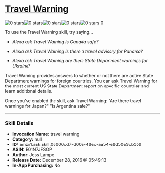 # [Travel Warning](http://alexa.amazon.com/#skills/amzn1.ask.skill.08606cd7-d00e-48ec-aa54-e8d50e9cb359)
![0 stars](../../images/ic_star_border_black_18dp_1x.png)![0 stars](../../images/ic_star_border_black_18dp_1x.png)![0 stars](../../images/ic_star_border_black_18dp_1x.png)![0 stars](../../images/ic_star_border_black_18dp_1x.png)![0 stars](../../images/ic_star_border_black_18dp_1x.png) 0

To use the Travel Warning skill, try saying...

* *Alexa ask Travel Warning is Canada safe?*

* *Alexa ask Travel Warning is there a travel advisory for Panama?*

* *Alexa ask Travel Warning are there State Department warnings for Ukraine?*

Travel Warning provides answers to whether or not there are active State Department warnings for foreign countries. You can ask Travel Warning for the most current US State Department report on specific countries and learn additional details.

Once you've enabled the skill, ask Travel Warning:
"Are there travel warnings for Japan?"
"Is Argentina safe?"

***

### Skill Details

* **Invocation Name:** travel warning
* **Category:** null
* **ID:** amzn1.ask.skill.08606cd7-d00e-48ec-aa54-e8d50e9cb359
* **ASIN:** B01N7JFSOP
* **Author:** Jess Lampe
* **Release Date:** December 28, 2016 @ 05:49:13
* **In-App Purchasing:** No
